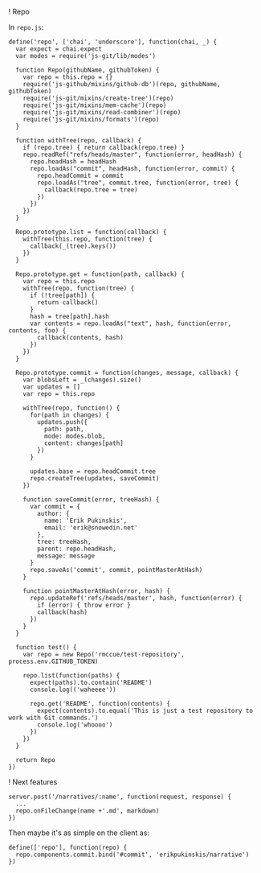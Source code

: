 ! Repo

In `repo.js`:

    define('repo', ['chai', 'underscore'], function(chai, _) {
      var expect = chai.expect
      var modes = require('js-git/lib/modes')

      function Repo(githubName, githubToken) {
        var repo = this.repo = {}
        require('js-github/mixins/github-db')(repo, githubName, githubToken)
        require('js-git/mixins/create-tree')(repo)
        require('js-git/mixins/mem-cache')(repo)
        require('js-git/mixins/read-combiner')(repo)
        require('js-git/mixins/formats')(repo)
      }

      function withTree(repo, callback) {
        if (repo.tree) { return callback(repo.tree) }
        repo.readRef("refs/heads/master", function(error, headHash) {
          repo.headHash = headHash
          repo.loadAs("commit", headHash, function(error, commit) {
            repo.headCommit = commit
            repo.loadAs("tree", commit.tree, function(error, tree) {
              callback(repo.tree = tree)
            })
          })
        })
      }

      Repo.prototype.list = function(callback) {
        withTree(this.repo, function(tree) {
          callback(_(tree).keys())
        })
      }

      Repo.prototype.get = function(path, callback) {
        var repo = this.repo
        withTree(repo, function(tree) {
          if (!tree[path]) {
            return callback()
          }
          hash = tree[path].hash
          var contents = repo.loadAs("text", hash, function(error, contents, foo) {
            callback(contents, hash)
          })
        })
      }

      Repo.prototype.commit = function(changes, message, callback) {
        var blobsLeft = _(changes).size()
        var updates = []
        var repo = this.repo

        withTree(repo, function() {
          for(path in changes) {
            updates.push({
              path: path,
              mode: modes.blob,
              content: changes[path]
            })
          }

          updates.base = repo.headCommit.tree
          repo.createTree(updates, saveCommit)
        })

        function saveCommit(error, treeHash) {
          var commit = {
            author: {
              name: 'Erik Pukinskis',
              email: 'erik@snowedin.net'
            },
            tree: treeHash,
            parent: repo.headHash,
            message: message
          }
          repo.saveAs('commit', commit, pointMasterAtHash)
        }

        function pointMasterAtHash(error, hash) {
          repo.updateRef('refs/heads/master', hash, function(error) {
            if (error) { throw error }
            callback(hash)
          })
        }
      }

      function test() {
        var repo = new Repo('rmccue/test-repository', process.env.GITHUB_TOKEN)

        repo.list(function(paths) {
          expect(paths).to.contain('README')
          console.log(('waheeee'))

          repo.get('README', function(contents) {
            expect(contents).to.equal('This is just a test repository to work with Git commands.')
            console.log('whoooo')
          })
        })
      }

      return Repo
    })

! Next features

    server.post('/narratives/:name', function(request, response) {
      ...
      repo.onFileChange(name +'.md', markdown)
    })

Then maybe it's as simple on the client as:

    define(['repo'], function(repo) {
      repo.components.commit.bind('#commit', 'erikpukinskis/narrative')
    })

